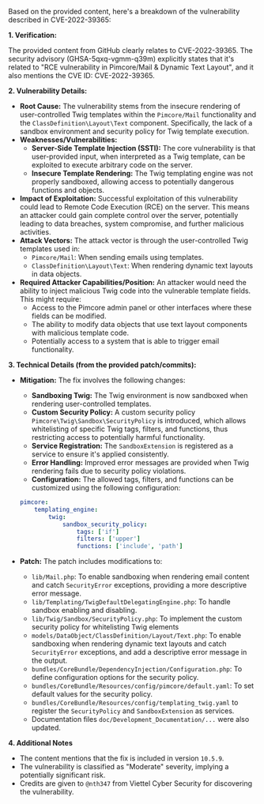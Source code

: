 Based on the provided content, here's a breakdown of the vulnerability described in CVE-2022-39365:

**1. Verification:**

The provided content from GitHub clearly relates to CVE-2022-39365. The security advisory (GHSA-5qxq-vgmm-q39m) explicitly states that it's related to "RCE vulnerability in Pimcore/Mail & Dynamic Text Layout", and it also mentions the CVE ID: CVE-2022-39365.

**2. Vulnerability Details:**

*   **Root Cause:** The vulnerability stems from the insecure rendering of user-controlled Twig templates within the `Pimcore/Mail` functionality and the `ClassDefinition\Layout\Text` component. Specifically, the lack of a sandbox environment and security policy for Twig template execution.
*   **Weaknesses/Vulnerabilities:**
    *   **Server-Side Template Injection (SSTI):** The core vulnerability is that user-provided input, when interpreted as a Twig template, can be exploited to execute arbitrary code on the server.
    *   **Insecure Template Rendering:** The Twig templating engine was not properly sandboxed, allowing access to potentially dangerous functions and objects.
*  **Impact of Exploitation:** Successful exploitation of this vulnerability could lead to Remote Code Execution (RCE) on the server. This means an attacker could gain complete control over the server, potentially leading to data breaches, system compromise, and further malicious activities.
*   **Attack Vectors:** The attack vector is through the user-controlled Twig templates used in:
    *   `Pimcore/Mail`: When sending emails using templates.
    *   `ClassDefinition\Layout\Text`: When rendering dynamic text layouts in data objects.
*   **Required Attacker Capabilities/Position:** An attacker would need the ability to inject malicious Twig code into the vulnerable template fields. This might require:
    *   Access to the Pimcore admin panel or other interfaces where these fields can be modified.
    *  The ability to modify data objects that use text layout components with malicious template code.
    *  Potentially access to a system that is able to trigger email functionality.

**3. Technical Details (from the provided patch/commits):**

*   **Mitigation:** The fix involves the following changes:
    *   **Sandboxing Twig:** The Twig environment is now sandboxed when rendering user-controlled templates.
    *  **Custom Security Policy:** A custom security policy `Pimcore\Twig\Sandbox\SecurityPolicy` is introduced, which allows whitelisting of specific Twig tags, filters, and functions, thus restricting access to potentially harmful functionality.
    *  **Service Registration:** The `SandboxExtension` is registered as a service to ensure it's applied consistently.
    *  **Error Handling:**  Improved error messages are provided when Twig rendering fails due to security policy violations.
    *   **Configuration:** The allowed tags, filters, and functions can be customized using the following configuration:

    ```yaml
    pimcore:
        templating_engine:
            twig:
                sandbox_security_policy:
                    tags: ['if']
                    filters: ['upper']
                    functions: ['include', 'path']
    ```

*   **Patch:** The patch includes modifications to:
    *   `lib/Mail.php`: To enable sandboxing when rendering email content and catch `SecurityError` exceptions, providing a more descriptive error message.
    *   `lib/Templating/TwigDefaultDelegatingEngine.php`: To handle sandbox enabling and disabling.
    *   `lib/Twig/Sandbox/SecurityPolicy.php`: To implement the custom security policy for whitelisting Twig elements
    *  `models/DataObject/ClassDefinition/Layout/Text.php`: To enable sandboxing when rendering dynamic text layouts and catch `SecurityError` exceptions, and add a descriptive error message in the output.
    *   `bundles/CoreBundle/DependencyInjection/Configuration.php`: To define configuration options for the security policy.
    *   `bundles/CoreBundle/Resources/config/pimcore/default.yaml`: To set default values for the security policy.
     *  `bundles/CoreBundle/Resources/config/templating_twig.yaml` to register the `SecurityPolicy` and `SandboxExtension` as services.
    *  Documentation files `doc/Development_Documentation/...` were also updated.

**4. Additional Notes**
*   The content mentions that the fix is included in version `10.5.9`.
*   The vulnerability is classified as "Moderate" severity, implying a potentially significant risk.
*   Credits are given to `@nth347` from Viettel Cyber Security for discovering the vulnerability.
